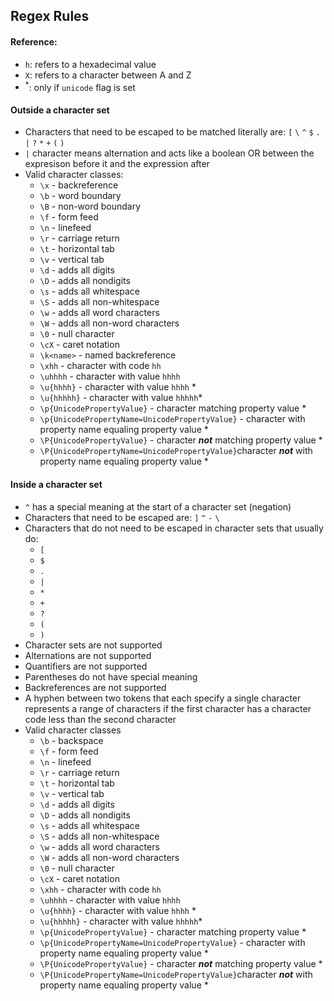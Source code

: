 ## Regex Rules

#### Reference:
- `h`: refers to a hexadecimal value
- `X`: refers to a character between A and Z
- <sup>*</sup>: only if `unicode` flag is set

#### Outside a character set
- Characters that need to be escaped to be matched literally are: `[` `\` `^` `$` `.` `|` `?` `*` `+` `(` `)`
- `|` character means alternation and acts like a boolean OR between the expresison before it and the expression after
- Valid character classes:
    - `\x` - backreference
    - `\b` - word boundary
    - `\B` - non-word boundary
    - `\f` - form feed
    - `\n` - linefeed
    - `\r` - carriage return
    - `\t` - horizontal tab
    - `\v` - vertical tab
    - `\d` - adds all digits
    - `\D` - adds all nondigits
    - `\s` - adds all whitespace
    - `\S` - adds all non-whitespace
    - `\w` - adds all word characters
    - `\W` - adds all non-word characters
    - `\0` - null character
    - `\cX` - caret notation
    - `\k<name>` - named backreference
    - `\xhh` - character with code `hh`
    - `\uhhhh` - character with value `hhhh`
    - `\u{hhhh}` - character with value `hhhh` *<sup>*</sup>*
    -  `\u{hhhhh}` - character with value `hhhhh`*<sup>*</sup>*
    - `\p{UnicodePropertyValue}` - character matching property value
*<sup>*</sup>*
    - `\p{UnicodePropertyName=UnicodePropertyValue}` - character with property name equaling property value *<sup>*</sup>*
    - `\P{UnicodePropertyValue}` - character _**not**_ matching property value *<sup>*</sup>*
    - `\P{UnicodePropertyName=UnicodePropertyValue}`character _**not**_ with property name equaling property value *<sup>*</sup>*

#### Inside a character set
- `^` has a special meaning at the start of a character set (negation)
- Characters that need to be escaped are: `]` `^` `-` `\`
- Characters that do not need to be escaped in character sets that usually do: 
    - `[`
    - `$`
    - `.`
    - `|`
    - `*`
    - `+`
    - `?`
    - `(`
    - `)`
- Character sets are not supported
- Alternations are not supported
- Quantifiers are not supported
- Parentheses do not have special meaning
- Backreferences are not supported
- A hyphen between two tokens that each specify a single character represents a range of characters if the first character has a character code less than the second character
- Valid character classes
    - `\b` - backspace
    - `\f` - form feed
    - `\n` - linefeed
    - `\r` - carriage return
    - `\t` - horizontal tab
    - `\v` - vertical tab
    - `\d` - adds all digits
    - `\D` - adds all nondigits
    - `\s` - adds all whitespace
    - `\S` - adds all non-whitespace
    - `\w` - adds all word characters
    - `\W` - adds all non-word characters
    - `\0` - null character
    - `\cX` - caret notation
    - `\xhh` - character with code `hh`
    - `\uhhhh` - character with value `hhhh`
    - `\u{hhhh}` - character with value `hhhh` *<sup>*</sup>*
    -  `\u{hhhhh}` - character with value `hhhhh`*<sup>*</sup>*
    - `\p{UnicodePropertyValue}` - character matching property value
*<sup>*</sup>*
    - `\p{UnicodePropertyName=UnicodePropertyValue}` - character with property name equaling property value *<sup>*</sup>*
    - `\P{UnicodePropertyValue}` - character _**not**_ matching property value *<sup>*</sup>*
    - `\P{UnicodePropertyName=UnicodePropertyValue}`character _**not**_ with property name equaling property value *<sup>*</sup>*